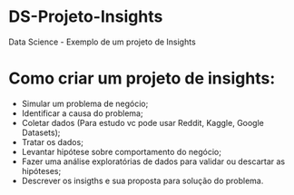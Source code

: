 # DS-Projeto-Insights
Data Science - Exemplo de um projeto de Insights

# Como criar um projeto de insights:<br>

- Simular um problema de negócio;
- Identificar a causa do problema;
- Coletar dados (Para estudo vc pode usar Reddit, Kaggle, Google Datasets);
- Tratar os dados;
- Levantar hipótese sobre comportamento do negócio;
- Fazer uma análise exploratórias de dados para validar ou descartar as hipóteses;
- Descrever os insigths e sua proposta para solução do problema.
